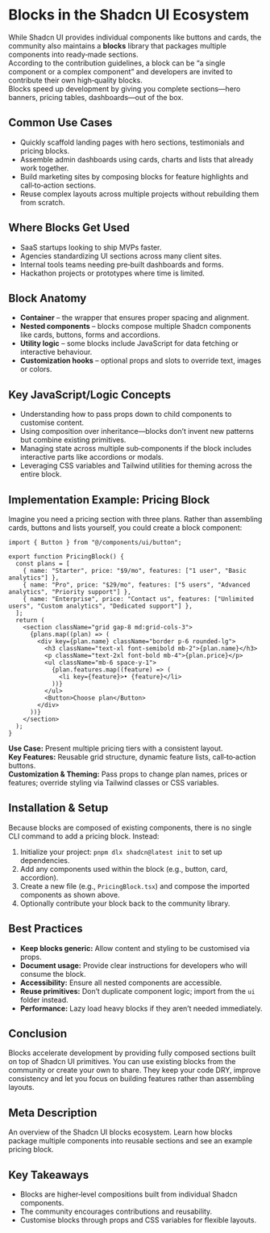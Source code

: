 # Blocks in the Shadcn UI Ecosystem

While Shadcn UI provides individual components like buttons and cards, the community also maintains a **blocks** library that packages multiple components into ready‑made sections.  
According to the contribution guidelines, a block can be “a single component or a complex component” and developers are invited to contribute their own high‑quality blocks.  
Blocks speed up development by giving you complete sections—hero banners, pricing tables, dashboards—out of the box.

## Common Use Cases

- Quickly scaffold landing pages with hero sections, testimonials and pricing blocks.  
- Assemble admin dashboards using cards, charts and lists that already work together.  
- Build marketing sites by composing blocks for feature highlights and call‑to‑action sections.  
- Reuse complex layouts across multiple projects without rebuilding them from scratch.

## Where Blocks Get Used

- SaaS startups looking to ship MVPs faster.  
- Agencies standardizing UI sections across many client sites.  
- Internal tools teams needing pre‑built dashboards and forms.  
- Hackathon projects or prototypes where time is limited.

## Block Anatomy

- **Container** – the wrapper that ensures proper spacing and alignment.  
- **Nested components** – blocks compose multiple Shadcn components like cards, buttons, forms and accordions.  
- **Utility logic** – some blocks include JavaScript for data fetching or interactive behaviour.  
- **Customization hooks** – optional props and slots to override text, images or colors.

## Key JavaScript/Logic Concepts

- Understanding how to pass props down to child components to customise content.  
- Using composition over inheritance—blocks don’t invent new patterns but combine existing primitives.  
- Managing state across multiple sub‑components if the block includes interactive parts like accordions or modals.  
- Leveraging CSS variables and Tailwind utilities for theming across the entire block.

## Implementation Example: Pricing Block

Imagine you need a pricing section with three plans.  Rather than assembling cards, buttons and lists yourself, you could create a block component:

```tsx
import { Button } from "@/components/ui/button";

export function PricingBlock() {
  const plans = [
    { name: "Starter", price: "$9/mo", features: ["1 user", "Basic analytics"] },
    { name: "Pro", price: "$29/mo", features: ["5 users", "Advanced analytics", "Priority support"] },
    { name: "Enterprise", price: "Contact us", features: ["Unlimited users", "Custom analytics", "Dedicated support"] },
  ];
  return (
    <section className="grid gap-8 md:grid-cols-3">
      {plans.map((plan) => (
        <div key={plan.name} className="border p-6 rounded-lg">
          <h3 className="text-xl font-semibold mb-2">{plan.name}</h3>
          <p className="text-2xl font-bold mb-4">{plan.price}</p>
          <ul className="mb-6 space-y-1">
            {plan.features.map((feature) => (
              <li key={feature}>• {feature}</li>
            ))}
          </ul>
          <Button>Choose plan</Button>
        </div>
      ))}
    </section>
  );
}
```

**Use Case:** Present multiple pricing tiers with a consistent layout.  
**Key Features:** Reusable grid structure, dynamic feature lists, call‑to‑action buttons.  
**Customization & Theming:** Pass props to change plan names, prices or features; override styling via Tailwind classes or CSS variables.

## Installation & Setup

Because blocks are composed of existing components, there is no single CLI command to add a pricing block.  Instead:

1. Initialize your project: `pnpm dlx shadcn@latest init` to set up dependencies.  
2. Add any components used within the block (e.g., button, card, accordion).  
3. Create a new file (e.g., `PricingBlock.tsx`) and compose the imported components as shown above.  
4. Optionally contribute your block back to the community library.

## Best Practices

- **Keep blocks generic:** Allow content and styling to be customised via props.  
- **Document usage:** Provide clear instructions for developers who will consume the block.  
- **Accessibility:** Ensure all nested components are accessible.  
- **Reuse primitives:** Don’t duplicate component logic; import from the `ui` folder instead.  
- **Performance:** Lazy load heavy blocks if they aren’t needed immediately.

## Conclusion

Blocks accelerate development by providing fully composed sections built on top of Shadcn UI primitives.  You can use existing blocks from the community or create your own to share.  They keep your code DRY, improve consistency and let you focus on building features rather than assembling layouts.

## Meta Description

An overview of the Shadcn UI blocks ecosystem.  Learn how blocks package multiple components into reusable sections and see an example pricing block.

## Key Takeaways

- Blocks are higher‑level compositions built from individual Shadcn components.  
- The community encourages contributions and reusability.  
- Customise blocks through props and CSS variables for flexible layouts.